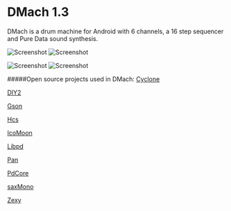 DMach 1.3
=========

DMach is a drum machine for Android with 6 channels, a 16 step sequencer and Pure Data sound synthesis. 

![Screenshot](https://raw.github.com/simonnorberg/dmach/master/art/dmach-1.3-screenshot-1-small.png)
![Screenshot](https://raw.github.com/simonnorberg/dmach/master/art/dmach-1.3-screenshot-2-small.png)

![Screenshot](https://raw.github.com/simonnorberg/dmach/master/art/dmach-1.3-screenshot-3-small.png)
![Screenshot](https://raw.github.com/simonnorberg/dmach/master/art/dmach-1.3-screenshot-4-small.png)

#####Open source projects used in DMach:
[Cyclone](http://suita.chopin.edu.pl/~czaja/miXed/externs/cyclone.html)

[DIY2](http://forum.pdpatchrepo.info/topic/1877/diy2-effects-sample-players-synths-and-sound-synthesis)

[Gson](https://code.google.com/p/google-gson/)

[Hcs](http://puredata.info/downloads/hcs)

[IcoMoon](http://icomoon.io)

[Libpd](http://libpd.cc/)

[Pan](http://puredata.info/downloads/pan)

[PdCore](https://github.com/libpd/pd-for-android)

[saxMono](http://www.saxsoft.de/)

[Zexy](http://puredata.info/downloads/zexy)
